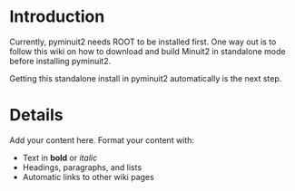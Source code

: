 # Introduction #

Currently, pyminuit2 needs ROOT to be installed first. One way out is to follow this wiki on how to download and build Minuit2 in standalone mode before installing pyminuit2.

Getting this standalone install in pyminuit2 automatically is the next step.


# Details #

Add your content here.  Format your content with:
  * Text in **bold** or _italic_
  * Headings, paragraphs, and lists
  * Automatic links to other wiki pages